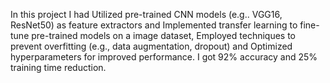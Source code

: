 In this project I had Utilized pre-trained CNN models (e.g.. VGG16, ResNet50) as feature extractors and Implemented transfer learning to fine-tune pre-trained models on a image dataset, Employed techniques to prevent overfitting (e.g., data augmentation, dropout) and Optimized hyperparameters for improved performance. I got 92% accuracy and 25% training time reduction.
